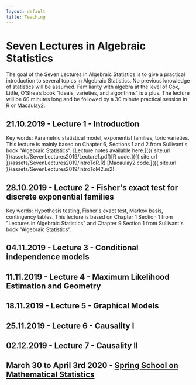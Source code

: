 ```yaml
---
layout: default
title: Teaching
---
```

# Seven Lectures in Algebraic Statistics

The goal of the Seven Lectures in Algebraic Statistics is to give a practical introduction to several topics in Algebraic Statistics. No previous knowledge of statistics will be assumed. Familiarity with algebra at the level of Cox, Little, O’Shea’s book “Ideals, varieties, and algorithms” is a plus. The lecture will be 60 minutes long and be followed by a 30 minute practical session in R or Macaulay2.

## 21.10.2019 - Lecture 1  - Introduction
Key words: Parametric statistical model, exponential families, toric varieties. This lecture is mainly based on Chapter 6, Sections 1 and 2 from Sullivant's book "Algebraic Statistics". [Lecture notes available here.]({{ site.url }}/assets/SevenLectures2019/Lecture1.pdf)[R code.]({{ site.url }}/assets/SevenLectures2019/introToR.R) [Macaulay2 code.]({{ site.url }}/assets/SevenLectures2019/introToM2.m2)

<!---Introduction to basic topics in probability and statistics. Examples of parametric statistical models
and connections to toric varieties.--->

## 28.10.2019 - Lecture 2  - Fisher's exact test for discrete exponential families
Key words: Hypothesis testing, Fisher's exact test, Markov basis, contingency tables. This lecture is based on Chapter 1 Section 1
from "Lectures in Algebraic Statistics" and Chapter 9 Section 1 from Sullivant's book "Algebraic Statistics".
<!---We discuss how to perform Fisher's exact test and the Metropolis-Hastings algorithms for sampling
for discrete exponential families. --->

## 04.11.2019 - Lecture 3 - Conditional independence models 
<!--- Definition of conditional independence models and connections to primary decomposition. --->

## 11.11.2019 - Lecture 4 - Maximum Likelihood Estimation and Geometry
<!---Study maximum likelihood estimation with an algebraic geometric approach. --->

## 18.11.2019 - Lecture 5 - Graphical Models
<!--- TBA --->

## 25.11.2019 - Lecture 6 - Causality I


## 02.12.2019 - Lecture 7 - Causality II

## March 30 to April 3rd  2020 - [Spring School on Mathematical Statistics](https://www.mis.mpg.de/calendar/conferences/2020/ssms2020.html)




